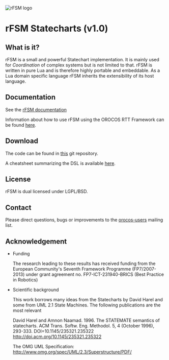 ![rFSM logo](/doc/rFSM_logo.jpg)

rFSM Statecharts (v1.0)
=======================

What is it?
-----------

rFSM is a small and powerful Statechart implementation. It is mainly
used for *Coordination* of complex systems but is not limited to
that. rFSM is written in pure Lua and is therefore highly portable and
embeddable. As a Lua domain specific language rFSM inherits the
extensibility of its host language.

Documentation
-------------

See the [rFSM documentation](doc/rFSM-manual.md)

Information about how to use rFSM using the OROCOS RTT Framework can
be found
[here](http://www.orocos.org/wiki/orocos/toolchain/LuaCookbook).


Download
--------

The code can be found in [this](https://github.com/kmarkus/rFSM) git
repository.

A cheatsheet summarizing the DSL is available
[here](https://github.com/kmarkus/rfsm-cheatsheet/raw/master/cheatsheet.pdf).

License
-------

rFSM is dual licensed under LGPL/BSD.

Contact
-------

Please direct questions, bugs or improvements to the
[orocos-users](http://lists.mech.kuleuven.be/mailman/listinfo/orocos-users)
mailing list.


Acknowledgement
---------------

- Funding

  The research leading to these results has received funding from
  the European Community's Seventh Framework Programme
  (FP7/2007-2013) under grant agreement no. FP7-ICT-231940-BRICS
  (Best Practice in Robotics)

- Scientific background

  This work borrows many ideas from the Statecharts by David Harel
  and some from UML 2.1 State Machines. The following publications
  are the most relevant

  David Harel and Amnon Naamad. 1996. The STATEMATE semantics of
  statecharts. ACM Trans. Softw. Eng. Methodol. 5, 4 (October 1996),
  293-333. DOI=10.1145/235321.235322
  <http://doi.acm.org/10.1145/235321.235322>

  The OMG UML Specification:
  <http://www.omg.org/spec/UML/2.3/Superstructure/PDF/>
